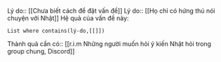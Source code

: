Lý do:: [[Chưa biết cách để đặt vấn đề]]
Lý do:: [[Họ chỉ có hứng thú nói chuyện với Nhật]] 
Hệ quả của vấn đề này:
```dataview
List where contains(lý-do,[[]])
```

Thành quả cần có:: [[r.i.m Những người muốn hỏi ý kiến Nhật hỏi trong group chung, Discord]]
